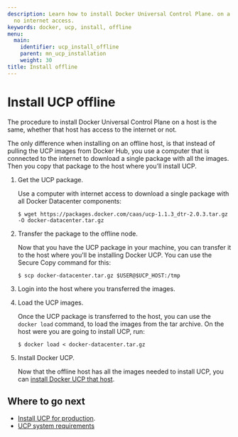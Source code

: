 ```yaml
---
description: Learn how to install Docker Universal Control Plane. on a machine with
  no internet access.
keywords: docker, ucp, install, offline
menu:
  main:
    identifier: ucp_install_offline
    parent: mn_ucp_installation
    weight: 30
title: Install offline
---
```


# Install UCP offline

The procedure to install Docker Universal Control Plane on a host is the same,
whether that host has access to the internet or not.

The only difference when installing on an offline host,
is that instead of pulling the UCP images from Docker Hub, you use a
computer that is connected to the internet to download a single package with
all the images. Then you copy that package to the host where you’ll install UCP.


1.  Get the UCP package.

    Use a computer with internet access to download a single package with all
    Docker Datacenter components:

    ```none
    $ wget https://packages.docker.com/caas/ucp-1.1.3_dtr-2.0.3.tar.gz -O docker-datacenter.tar.gz
    ```

2.  Transfer the package to the offline node.

    Now that you have the UCP package in your machine, you can transfer it to the
    host where you'll be installing Docker UCP. You can use the Secure Copy command
    for this:

    ```none
    $ scp docker-datacenter.tar.gz $USER@$UCP_HOST:/tmp
    ```

3.  Login into the host where you transferred the images.

4.  Load the UCP images.

    Once the UCP package is transferred to the host, you can use the
    `docker load` command, to load the images from the tar archive. On the host
    were you are going to install UCP, run:

    ```none
    $ docker load < docker-datacenter.tar.gz
    ```

5.  Install Docker UCP.

    Now that the offline host has all the images needed to install UCP,
    you can [install Docker UCP that host](install-production.md).


## Where to go next

* [Install UCP for production](install-production.md).
* [UCP system requirements](system-requirements.md)